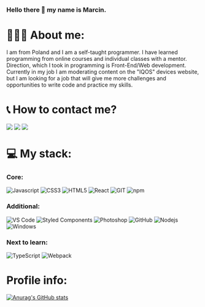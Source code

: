 ### Hello there :wave: my name is Marcin.

# 👨🏽‍💻 About me:

I am from Poland and I am a self-taught programmer. I have learned programming from online courses and individual classes with a mentor. Direction, which I took in programming is Front-End/Web development. Currently in my job I am moderating content on the "IQOS" devices website, but I am looking for a job that will give me more challenges and opportunities to write code and practice my skills.

# :telephone_receiver: How to contact me?

<div>
  <a href="mailto:mskwieru@gmail.com?subject=[GitHub]%20🔥%20Message%20title&body=Hello%2C%0AYour%20message%20here..."><img src="https://img.shields.io/badge/e‑mail-D14836.svg?style=for-the-badge&logo=GMail&logoColor=white"/></a>
 <a href="https://www.linkedin.com/in/marcin-skwierczy%C5%84ski-318328213/"><img src="https://img.shields.io/badge/linkedin-0077B5.svg?style=for-the-badge&logo=linkedin&logoColor=white"/></a>
 <a href="https://www.facebook.com/skwieru/"><img src="https://img.shields.io/badge/Facebook-1877F2?style=for-the-badge&logo=facebook&logoColor=white"/></a>
</div>

# :computer: My stack:

### Core:
<p>
<img alt="Javascript" src="https://img.shields.io/badge/JavaScript-323330?style=for-the-badge&logo=javascript&logoColor=#F7DF1E" />
<img alt="CSS3" src="https://img.shields.io/badge/-CSS3-1572B6?style=for-the-badge&logo=CSS3&logoColor=white"/>
<img alt="HTML5" src="https://img.shields.io/badge/-HTML5-E34F26?style=for-the-badge&logo=html5&logoColor=white" />
<img alt="React" src="https://img.shields.io/badge/-React-45b8d8?style=for-the-badge&logo=react&logoColor=white" />
<img alt="GIT" src="https://img.shields.io/badge/-Git-F05032?style=for-the-badge&logo=git&logoColor=white" />
<img alt="npm" src="https://img.shields.io/badge/-NPM-CB3837?style=for-the-badge&logo=npm&logoColor=white" />
</p>

### Additional:
<p>
<img alt="VS Code" src="https://img.shields.io/badge/-Visual%20Studio%20Code-23A9F2?style=for-the-badge&logo=Visual%20Studio%20Code&logoColor=white"/>
<img alt="Styled Components" src="https://img.shields.io/badge/-Styled_Components-db7092?style=for-the-badge&logo=styled-components&logoColor=white" />
<img alt="Photoshop" src="https://img.shields.io/badge/Photoshop-323330?style=for-the-badge&logo=adobephotoshop&logoColor=blue" />
<img alt="GitHub" src="https://img.shields.io/badge/-Github-181717?style=for-the-badge&logo=GitHub&logoColor=white"/>
<img alt="Nodejs" src="https://img.shields.io/badge/-Nodejs-08cf33?style=for-the-badge&logo=Node.js&logoColor=white" />
<img alt="Windows" src="https://img.shields.io/badge/-windows-0889cf?style=for-the-badge&logo=windows&logoColor=white" />
</p>

### Next to learn:
<img alt="TypeScript" src="https://img.shields.io/badge/-TypeScript-007ACC?style=for-the-badge&logo=typescript&logoColor=white" />
<img alt="Webpack" src="https://img.shields.io/badge/-Webpack-8DD6F9?style=for-the-badge&logo=webpack&logoColor=white" />

# Profile info:
[![Anurag's GitHub stats](https://github-readme-stats.vercel.app/api?username=Skwieru)](https://github.com/anuraghazra/github-readme-stats)
